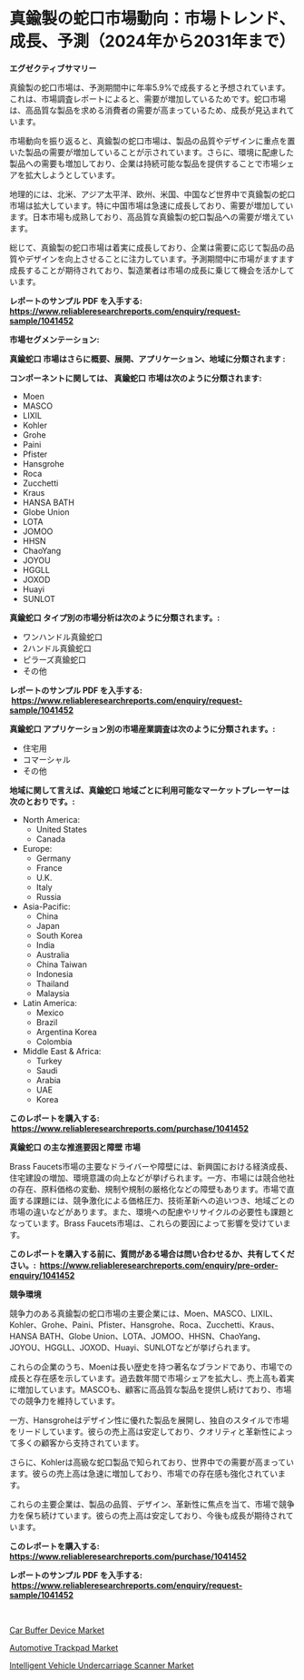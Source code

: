<p><h1>真鍮製の蛇口市場動向：市場トレンド、成長、予測（2024年から2031年まで）</h1></p><p><strong>エグゼクティブサマリー</strong></p>
<p><p>真鍮製の蛇口市場は、予測期間中に年率5.9%で成長すると予想されています。これは、市場調査レポートによると、需要が増加しているためです。蛇口市場は、高品質な製品を求める消費者の需要が高まっているため、成長が見込まれています。</p><p>市場動向を振り返ると、真鍮製の蛇口市場は、製品の品質やデザインに重点を置いた製品の需要が増加していることが示されています。さらに、環境に配慮した製品への需要も増加しており、企業は持続可能な製品を提供することで市場シェアを拡大しようとしています。</p><p>地理的には、北米、アジア太平洋、欧州、米国、中国など世界中で真鍮製の蛇口市場は拡大しています。特に中国市場は急速に成長しており、需要が増加しています。日本市場も成熟しており、高品質な真鍮製の蛇口製品への需要が増えています。</p><p>総じて、真鍮製の蛇口市場は着実に成長しており、企業は需要に応じて製品の品質やデザインを向上させることに注力しています。予測期間中に市場がますます成長することが期待されており、製造業者は市場の成長に乗じて機会を活かしています。</p></p>
<p><strong>レポートのサンプル PDF を入手する: <a href="https://www.reliableresearchreports.com/enquiry/request-sample/1041452">https://www.reliableresearchreports.com/enquiry/request-sample/1041452</a></strong></p>
<p><strong>市場セグメンテーション:</strong></p>
<p><strong> 真鍮蛇口 市場はさらに概要、展開、アプリケーション、地域に分類されます :</strong></p>
<p><strong>コンポーネントに関しては、 真鍮蛇口 市場は次のように分類されます: &nbsp;</strong></p>
<p><ul><li>Moen</li><li>MASCO</li><li>LIXIL</li><li>Kohler</li><li>Grohe</li><li>Paini</li><li>Pfister</li><li>Hansgrohe</li><li>Roca</li><li>Zucchetti</li><li>Kraus</li><li>HANSA BATH</li><li>Globe Union</li><li>LOTA</li><li>JOMOO</li><li>HHSN</li><li>ChaoYang</li><li>JOYOU</li><li>HGGLL</li><li>JOXOD</li><li>Huayi</li><li>SUNLOT</li></ul></p>
<p><strong> 真鍮蛇口 タイプ別の市場分析は次のように分類されます。:</strong></p>
<p><ul><li>ワンハンドル真鍮蛇口</li><li>2ハンドル真鍮蛇口</li><li>ピラーズ真鍮蛇口</li><li>その他</li></ul></p>
<p><strong>レポートのサンプル PDF を入手する: &nbsp;<a href="https://www.reliableresearchreports.com/enquiry/request-sample/1041452">https://www.reliableresearchreports.com/enquiry/request-sample/1041452</a></strong></p>
<p><strong> 真鍮蛇口 アプリケーション別の市場産業調査は次のように分類されます。:</strong></p>
<p><ul><li>住宅用</li><li>コマーシャル</li><li>その他</li></ul></p>
<p><strong>地域に関して言えば、真鍮蛇口 地域ごとに利用可能なマーケットプレーヤーは次のとおりです。:</strong></p>
<p><ul>
    <li>
        North America:
        <ul>
            <li>United States</li>
            <li>Canada</li>
        </ul>
    </li>
    <li>
        Europe:
        <ul>
            <li>Germany</li>
            <li>France</li>
            <li>U.K.</li>
            <li>Italy</li>
            <li>Russia</li>
        </ul>
    </li>
    <li>
        Asia-Pacific:
        <ul>
            <li>China</li>
            <li>Japan</li>
            <li>South Korea</li>
            <li>India</li>
            <li>Australia</li>
            <li>China Taiwan</li>
            <li>Indonesia</li>
            <li>Thailand</li>
            <li>Malaysia</li>
        </ul>
    </li>
    <li>
        Latin America:
        <ul>
            <li>Mexico</li>
            <li>Brazil</li>
            <li>Argentina Korea</li>
            <li>Colombia</li>
        </ul>
    </li>
    <li>
        Middle East & Africa:
        <ul>
            <li>Turkey</li>
            <li>Saudi</li>
            <li>Arabia</li>
            <li>UAE</li>
            <li>Korea</li>
        </ul>
    </li>
    </ul></p>
<p><strong>このレポートを購入する: &nbsp;<a href="https://www.reliableresearchreports.com/purchase/1041452">https://www.reliableresearchreports.com/purchase/1041452</a></strong></p>
<p><strong>真鍮蛇口 の主な推進要因と障壁 市場</strong></p>
<p><p>Brass Faucets市場の主要なドライバーや障壁には、新興国における経済成長、住宅建設の増加、環境意識の向上などが挙げられます。一方、市場には競合他社の存在、原料価格の変動、規制や規制の厳格化などの障壁もあります。市場で直面する課題には、競争激化による価格圧力、技術革新への追いつき、地域ごとの市場の違いなどがあります。また、環境への配慮やリサイクルの必要性も課題となっています。Brass Faucets市場は、これらの要因によって影響を受けています。</p></p>
<p><strong>このレポートを購入する前に、質問がある場合は問い合わせるか、共有してください。:&nbsp; <a href="https://www.reliableresearchreports.com/enquiry/pre-order-enquiry/1041452">https://www.reliableresearchreports.com/enquiry/pre-order-enquiry/1041452</a></strong></p>
<p><strong>競争環境</strong></p>
<p><p>競争力のある真鍮製の蛇口市場の主要企業には、Moen、MASCO、LIXIL、Kohler、Grohe、Paini、Pfister、Hansgrohe、Roca、Zucchetti、Kraus、HANSA BATH、Globe Union、LOTA、JOMOO、HHSN、ChaoYang、JOYOU、HGGLL、JOXOD、Huayi、SUNLOTなどが挙げられます。</p><p>これらの企業のうち、Moenは長い歴史を持つ著名なブランドであり、市場での成長と存在感を示しています。過去数年間で市場シェアを拡大し、売上高も着実に増加しています。MASCOも、顧客に高品質な製品を提供し続けており、市場での競争力を維持しています。</p><p>一方、Hansgroheはデザイン性に優れた製品を展開し、独自のスタイルで市場をリードしています。彼らの売上高は安定しており、クオリティと革新性によって多くの顧客から支持されています。</p><p>さらに、Kohlerは高級な蛇口製品で知られており、世界中での需要が高まっています。彼らの売上高は急速に増加しており、市場での存在感も強化されています。</p><p>これらの主要企業は、製品の品質、デザイン、革新性に焦点を当て、市場で競争力を保ち続けています。彼らの売上高は安定しており、今後も成長が期待されています。</p></p>
<p><strong>このレポートを購入する: &nbsp; <a href="https://www.reliableresearchreports.com/purchase/1041452">https://www.reliableresearchreports.com/purchase/1041452</a></strong></p>
<p><strong>レポートのサンプル PDF を入手する: &nbsp;<a href="https://www.reliableresearchreports.com/enquiry/request-sample/1041452">https://www.reliableresearchreports.com/enquiry/request-sample/1041452</a></strong><strong></strong></p>
<p>&nbsp;</p>
<p><p><a href="https://github.com/jodemen/Market-Research-Report-List-1/blob/main/car-buffer-device-market.md">Car Buffer Device Market</a></p><p><a href="https://github.com/jj19131/Market-Research-Report-List-1/blob/main/automotive-trackpad-market.md">Automotive Trackpad Market</a></p><p><a href="https://github.com/Sarissaschmalingtr6fz2739/Market-Research-Report-List-1/blob/main/intelligent-vehicle-undercarriage-scanner-market.md">Intelligent Vehicle Undercarriage Scanner Market</a></p></p>